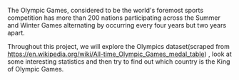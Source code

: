 The Olympic Games, considered to be the world's foremost sports competition has more than 200 nations participating across the Summer and Winter Games alternating by occurring every four years but two years apart.

Throughout this project, we will explore the Olympics dataset(scraped from https://en.wikipedia.org/wiki/All-time_Olympic_Games_medal_table) , look at some interesting statistics and then try to find out which country is the King of Olympic Games.